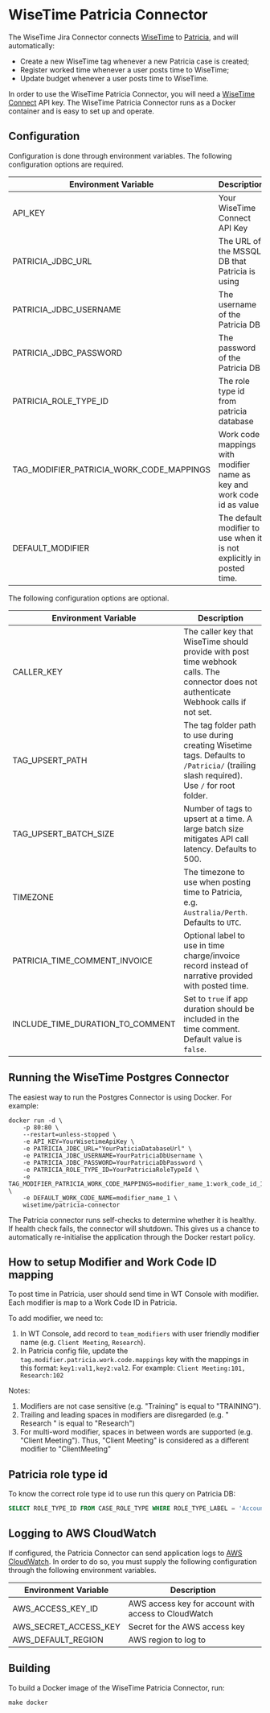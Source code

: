 # WiseTime Patricia Connector

The WiseTime Jira Connector connects [WiseTime](https://wisetime.io) to [Patricia](https://www.patrix.com/patricia), and will automatically:

* Create a new WiseTime tag whenever a new Patricia case is created;
* Register worked time whenever a user posts time to WiseTime;
* Update budget whenever a user posts time to WiseTime.

In order to use the WiseTime Patricia Connector, you will need a [WiseTime Connect](https://wisetime.io/docs/connect/) API key. The WiseTime Patricia Connector runs as a Docker container and is easy to set up and operate.

## Configuration

Configuration is done through environment variables. The following configuration options are required.

| Environment Variable                      | Description                                                              |
| ----------------------------------------  | ------------------------------------------------------------------------ |
| API_KEY                                   | Your WiseTime Connect API Key                                            |
| PATRICIA_JDBC_URL                         | The URL of the MSSQL DB that Patricia is using                           |
| PATRICIA_JDBC_USERNAME                    | The username of the Patricia DB                                          |
| PATRICIA_JDBC_PASSWORD                    | The password of the Patricia DB                                          |
| PATRICIA_ROLE_TYPE_ID                     | The role type id from patricia database                                  |
| TAG_MODIFIER_PATRICIA_WORK_CODE_MAPPINGS  | Work code mappings with modifier name as key and work code id as value   |
| DEFAULT_MODIFIER                          | The default modifier to use when it is not explicitly in posted time.    |


The following configuration options are optional.

| Environment Variable             | Description                                                                                                                             |
| -------------------------------- | --------------------------------------------------------------------------------------------------------------------------------------- |
| CALLER_KEY                       | The caller key that WiseTime should provide with post time webhook calls. The connector does not authenticate Webhook calls if not set. |
| TAG_UPSERT_PATH                  | The tag folder path to use during creating Wisetime tags. Defaults to `/Patricia/` (trailing slash required). Use `/` for root folder.  |
| TAG_UPSERT_BATCH_SIZE            | Number of tags to upsert at a time. A large batch size mitigates API call latency. Defaults to 500.                                     |
| TIMEZONE                         | The timezone to use when posting time to Patricia, e.g. `Australia/Perth`. Defaults to `UTC`.                                           |
| PATRICIA_TIME_COMMENT_INVOICE    | Optional label to use in time charge/invoice record instead of narrative provided with posted time.                                     |
| INCLUDE_TIME_DURATION_TO_COMMENT | Set to `true` if app duration should be included in the time comment. Default value is `false`.                                         |


## Running the WiseTime Postgres Connector

The easiest way to run the Postgres Connector is using Docker. For example:

```text
docker run -d \
    -p 80:80 \
    --restart=unless-stopped \
    -e API_KEY=YourWisetimeApiKey \
    -e PATRICIA_JDBC_URL="YourPaticiaDatabaseUrl" \
    -e PATRICIA_JDBC_USERNAME=YourPatriciaDbUsername \
    -e PATRICIA_JDBC_PASSWORD=YourPatriciaDbPassword \
    -e PATRICIA_ROLE_TYPE_ID=YourPatriciaRoleTypeId \
    -e TAG_MODIFIER_PATRICIA_WORK_CODE_MAPPINGS=modifier_name_1:work_code_id_1,modifier_name_1:work_code_id_2 \
    -e DEFAULT_WORK_CODE_NAME=modifier_name_1 \
    wisetime/patricia-connector
```

The Patricia connector runs self-checks to determine whether it is healthy. If health check fails, the connector will shutdown. This gives us a chance to automatically re-initialise the application through the Docker restart policy.

## How to setup Modifier and Work Code ID mapping
To post time in Patricia, user should send time in WT Console with modifier. Each modifier is map to a Work Code ID in 
Patricia.

To add modifier, we need to:
1. In WT Console, add record to `team_modifiers` with user friendly modifier name (e.g. `Client Meeting`, `Research`).
2. In Patricia config file, update the `tag.modifier.patricia.work.code.mappings` key with the mappings in this format: 
`key1:val1,key2:val2`. 
For example: `Client Meeting:101, Research:102`

Notes:
1. Modifiers are not case sensitive (e.g. "Training" is equal to "TRAINING").
2. Trailing and leading spaces in modifiers are disregarded (e.g. " Research " is equal to "Research")
3. For multi-word modifier, spaces in between words are supported (e.g. "Client Meeting"). Thus, "Client Meeting" is 
considered as a different modifier to "ClientMeeting" 
 
## Patricia role type id
To know the correct role type id to use run this query on Patricia DB:  
  ```sql
  SELECT ROLE_TYPE_ID FROM CASE_ROLE_TYPE WHERE ROLE_TYPE_LABEL = 'Account Address';
  ```
  

## Logging to AWS CloudWatch

If configured, the Patricia Connector can send application logs to [AWS CloudWatch](https://aws.amazon.com/cloudwatch/). In order to do so, you must supply the following configuration through the following environment variables.

| Environment Variable  | Description                                          |
| --------------------- | ---------------------------------------------------- |
| AWS_ACCESS_KEY_ID     | AWS access key for account with access to CloudWatch |
| AWS_SECRET_ACCESS_KEY | Secret for the AWS access key                        |
| AWS_DEFAULT_REGION    | AWS region to log to                                 |

## Building

To build a Docker image of the WiseTime Patricia Connector, run:

```text
make docker
```

